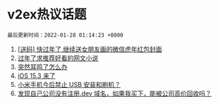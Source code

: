 # v2ex热议话题

`最后更新时间：2022-01-28 01:14:23 +0800`

1. [[送码] 快过年了,继续送女朋友画的微信虎年红包封面](https://www.v2ex.com/t/830996)
1. [过年了求推荐好看的网文小说](https://www.v2ex.com/t/830836)
1. [突然耳鸣了怎么办](https://www.v2ex.com/t/830852)
1. [iOS 15.3 来了](https://www.v2ex.com/t/830839)
1. [小米手机今后禁止 USB 安装和刷机？](https://www.v2ex.com/t/830928)
1. [发现自己公司没有注册.dev 域名，如果我买下，能被公司高价回收吗？](https://www.v2ex.com/t/830858)

